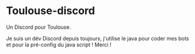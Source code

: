 # Toulouse-discord
Un Discord pour Toulouse.

Je suis un dév Discord depuis toujours, j'utilise le java pour coder mes bots et pour la pré-config du java script ! 
Merci ! 
